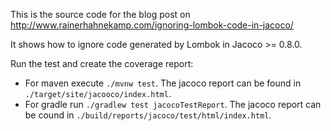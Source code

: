 This is the source code for the blog post on http://www.rainerhahnekamp.com/ignoring-lombok-code-in-jacoco/

It shows how to ignore code generated by Lombok in Jacoco >= 0.8.0.

Run the test and create the coverage report:
   * For maven execute `./mvnw test`. The jacoco report can be found in `./target/site/jacooco/index.html`.
   * For gradle run `./gradlew test jacocoTestReport`. The jacoco report can be cound in `./build/reports/jacoco/test/html/index.html`.
